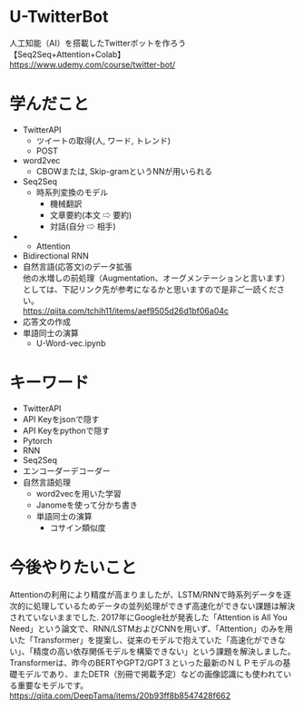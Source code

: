 # U-TwitterBot
人工知能（AI）を搭載したTwitterボットを作ろう【Seq2Seq+Attention+Colab】<br>
https://www.udemy.com/course/twitter-bot/

# 学んだこと
* TwitterAPI
  * ツイートの取得(人, ワード, トレンド)
  * POST
* word2vec
  * CBOWまたは, Skip-gramというNNが用いられる
* Seq2Seq
  * 時系列変換のモデル
    * 機械翻訳
    * 文章要約(本文 ⇨ 要約)
    * 対話(自分 ⇨ 相手)
* + Attention
* Bidirectional RNN
* 自然言語(応答文)のデータ拡張 <br>
他の水増しの前処理（Augmentation、オーグメンテーションと言います）としては、下記リンク先が参考になるかと思いますので是非ご一読ください。<br>
https://qiita.com/tchih11/items/aef9505d26d1bf06a04c
* 応答文の作成
* 単語同士の演算
  * U-Word-vec.ipynb

# キーワード
* TwitterAPI
* API Keyをjsonで隠す
* API Keyをpythonで隠す
* Pytorch
* RNN
* Seq2Seq
* エンコーダーデコーダー
* 自然言語処理
  * word2vecを用いた学習
  * Janomeを使って分かち書き
  * 単語同士の演算
    * コサイン類似度

# 今後やりたいこと
Attentionの利用により精度が高まりましたが、LSTM/RNNで時系列データを逐次的に処理しているためデータの並列処理ができず高速化ができない課題は解決されていないままでした. 2017年にGoogle社が発表した「Attention is All You Need」という論文で、RNN/LSTMおよびCNNを用いず、「Attention」のみを用いた「Transformer」を提案し、従来のモデルで抱えていた「高速化ができない」、「精度の高い依存関係モデルを構築できない」という課題を解決しました。
Transformerは、昨今のBERTやGPT2/GPT３といった最新のＮＬＰモデルの基礎モデルであり、またDETR（別冊で掲載予定）などの画像認識にも使われている重要なモデルです。
https://qiita.com/DeepTama/items/20b93ff8b8547428f662
